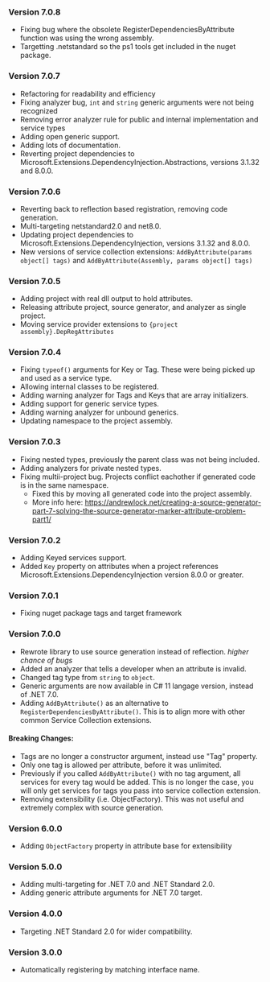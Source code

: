 ### Version 7.0.8
 - Fixing bug where the obsolete RegisterDependenciesByAttribute function was using the wrong assembly.
 - Targetting .netstandard so the ps1 tools get included in the nuget package.

### Version 7.0.7
 - Refactoring for readability and efficiency
 - Fixing analyzer bug, `int` and `string` generic arguments were not being recognized
 - Removing error analyzer rule for public and internal implementation and service types
 - Adding open generic support.
 - Adding lots of documentation.
 - Reverting project dependencies to Microsoft.Extensions.DependencyInjection.Abstractions, versions 3.1.32 and 8.0.0.

### Version 7.0.6
 - Reverting back to reflection based registration, removing code generation.
 - Multi-targeting netstandard2.0 and net8.0.
 - Updating project dependencies to Microsoft.Extensions.DependencyInjection, versions 3.1.32 and 8.0.0.
 - New versions of service collection extensions: `AddByAttribute(params object[] tags)` and `AddByAttribute(Assembly, params object[] tags)`

### Version 7.0.5
 - Adding project with real dll output to hold attributes.
 - Releasing attribute project, source generator, and analyzer as single project.
 - Moving service provider extensions to `{project assembly}.DepRegAttributes`

### Version 7.0.4
 - Fixing `typeof()` arguments for Key or Tag. These were being picked up and used as a service type.
 - Allowing internal classes to be registered.
 - Adding warning analyzer for Tags and Keys that are array initializers.
 - Adding support for generic service types.
 - Adding warning analyzer for unbound generics.
 - Updating namespace to the project assembly.

### Version 7.0.3
 - Fixing nested types, previously the parent class was not being included.
 - Adding analyzers for private nested types.
 - Fixing multii-project bug. Projects conflict eachother if generated code is in the same namespace. 
   - Fixed this by moving all generated code into the project assembly. 
   - More info here: https://andrewlock.net/creating-a-source-generator-part-7-solving-the-source-generator-marker-attribute-problem-part1/

### Version 7.0.2
 - Adding Keyed services support.
 - Added `Key` property on attributes when a project references Microsoft.Extensions.DependencyInjection version 8.0.0 or greater.

### Version 7.0.1
 - Fixing nuget package tags and target framework

### Version 7.0.0 
 - Rewrote library to use source generation instead of reflection. *higher chance of bugs*
 - Added an analyzer that tells a developer when an attribute is invalid.
 - Changed tag type from `string` to `object`.
 - Generic arguments are now available in C# 11 langage version, instead of .NET 7.0.
 - Adding `AddByAttribute()` as an alternative to `RegisterDependenciesByAttribute()`. This is to align more with other common Service Collection extensions.
#### Breaking Changes:
 - Tags are no longer a constructor argument, instead use "Tag" property.
 - Only one tag is allowed per attribute, before it was unlimited.
 - Previously if you called `AddByAttribute()` with no tag argument, all services for every tag would be added. This is no longer the case, you will only get services for tags you pass into service collection extension.
 - Removing extensibility (i.e. ObjectFactory). This was not useful and extremely complex with source generation.

### Version 6.0.0
 - Adding `ObjectFactory` property in attribute base for extensibility

### Version 5.0.0
 - Adding multi-targeting for .NET 7.0 and .NET Standard 2.0.
 - Adding generic attribute arguments for .NET 7.0 target.

### Version 4.0.0
 - Targeting .NET Standard 2.0 for wider compatibility.

### Version 3.0.0
 - Automatically registering by matching interface name.
